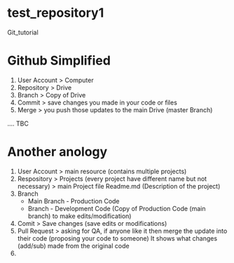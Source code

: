 # test_repository1
Git_tutorial

# Github Simplified
1) User Account > Computer
2) Repository > Drive
3) Branch > Copy of Drive
4) Commit > save changes you made in your code or files
5) Merge > you push those updates to the main Drive (master Branch)

.... TBC

# Another anology
1) User Account > main resource (contains multiple projects)
2) Respository > Projects (every project have different name but not necessary) > main Project file
    Readme.md (Description of the project)     
3) Branch
      - Main Branch - Production Code
      - Branch           - Development Code (Copy of Production Code (main branch) to make edits/modification)
 4) Comit > Save changes (save edits or modifications)
 5) Pull Request > asking for QA, if anyone like it then merge the update into their code (proposing your code to someone)
      It shows what changes (add/sub) made from the original code
 6) 
